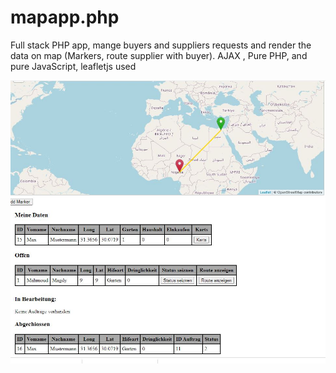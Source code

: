 # mapapp.php
Full stack PHP app, mange buyers and suppliers requests and render the data on map (Markers, route supplier with buyer). AJAX , Pure PHP, and pure JavaScript, leafletjs used


![screenshot supplier dashboard](screenshot.JPG)
